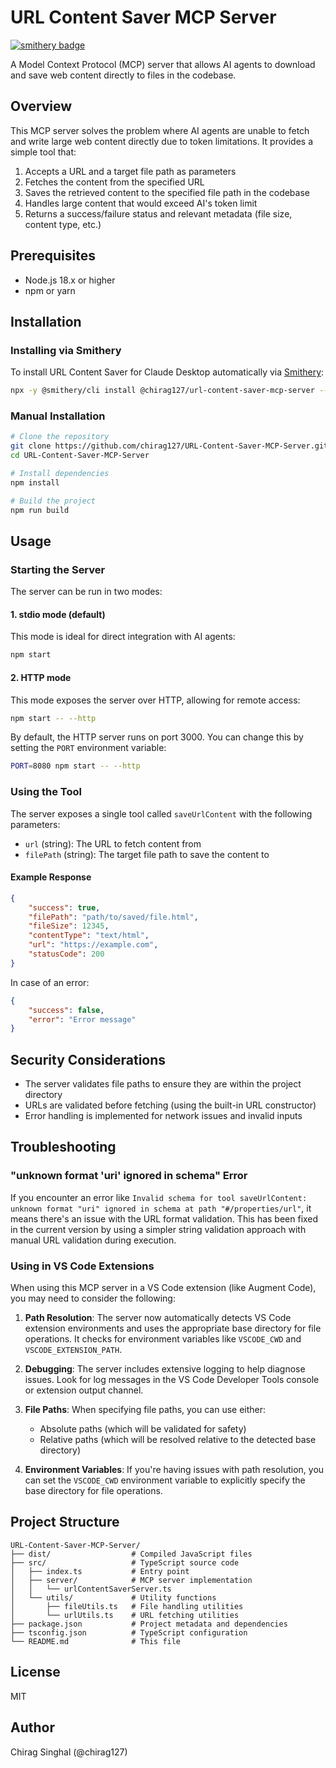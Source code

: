 # URL Content Saver MCP Server

[![smithery badge](https://smithery.ai/badge/@chirag127/url-content-saver-mcp-server)](https://smithery.ai/server/@chirag127/url-content-saver-mcp-server)

A Model Context Protocol (MCP) server that allows AI agents to download and save web content directly to files in the codebase.

## Overview

This MCP server solves the problem where AI agents are unable to fetch and write large web content directly due to token limitations. It provides a simple tool that:

1. Accepts a URL and a target file path as parameters
2. Fetches the content from the specified URL
3. Saves the retrieved content to the specified file path in the codebase
4. Handles large content that would exceed AI's token limit
5. Returns a success/failure status and relevant metadata (file size, content type, etc.)

## Prerequisites

-   Node.js 18.x or higher
-   npm or yarn

## Installation

### Installing via Smithery

To install URL Content Saver for Claude Desktop automatically via [Smithery](https://smithery.ai/server/@chirag127/url-content-saver-mcp-server):

```bash
npx -y @smithery/cli install @chirag127/url-content-saver-mcp-server --client claude
```

### Manual Installation

```bash
# Clone the repository
git clone https://github.com/chirag127/URL-Content-Saver-MCP-Server.git
cd URL-Content-Saver-MCP-Server

# Install dependencies
npm install

# Build the project
npm run build
```

## Usage

### Starting the Server

The server can be run in two modes:

#### 1. stdio mode (default)

This mode is ideal for direct integration with AI agents:

```bash
npm start
```

#### 2. HTTP mode

This mode exposes the server over HTTP, allowing for remote access:

```bash
npm start -- --http
```

By default, the HTTP server runs on port 3000. You can change this by setting the `PORT` environment variable:

```bash
PORT=8080 npm start -- --http
```

### Using the Tool

The server exposes a single tool called `saveUrlContent` with the following parameters:

-   `url` (string): The URL to fetch content from
-   `filePath` (string): The target file path to save the content to

#### Example Response

```json
{
    "success": true,
    "filePath": "path/to/saved/file.html",
    "fileSize": 12345,
    "contentType": "text/html",
    "url": "https://example.com",
    "statusCode": 200
}
```

In case of an error:

```json
{
    "success": false,
    "error": "Error message"
}
```

## Security Considerations

-   The server validates file paths to ensure they are within the project directory
-   URLs are validated before fetching (using the built-in URL constructor)
-   Error handling is implemented for network issues and invalid inputs

## Troubleshooting

### "unknown format 'uri' ignored in schema" Error

If you encounter an error like `Invalid schema for tool saveUrlContent: unknown format "uri" ignored in schema at path "#/properties/url"`, it means there's an issue with the URL format validation. This has been fixed in the current version by using a simpler string validation approach with manual URL validation during execution.

### Using in VS Code Extensions

When using this MCP server in a VS Code extension (like Augment Code), you may need to consider the following:

1. **Path Resolution**: The server now automatically detects VS Code extension environments and uses the appropriate base directory for file operations. It checks for environment variables like `VSCODE_CWD` and `VSCODE_EXTENSION_PATH`.

2. **Debugging**: The server includes extensive logging to help diagnose issues. Look for log messages in the VS Code Developer Tools console or extension output channel.

3. **File Paths**: When specifying file paths, you can use either:

    - Absolute paths (which will be validated for safety)
    - Relative paths (which will be resolved relative to the detected base directory)

4. **Environment Variables**: If you're having issues with path resolution, you can set the `VSCODE_CWD` environment variable to explicitly specify the base directory for file operations.

## Project Structure

```
URL-Content-Saver-MCP-Server/
├── dist/                  # Compiled JavaScript files
├── src/                   # TypeScript source code
│   ├── index.ts           # Entry point
│   ├── server/            # MCP server implementation
│   │   └── urlContentSaverServer.ts
│   └── utils/             # Utility functions
│       ├── fileUtils.ts   # File handling utilities
│       └── urlUtils.ts    # URL fetching utilities
├── package.json           # Project metadata and dependencies
├── tsconfig.json          # TypeScript configuration
└── README.md              # This file
```

## License

MIT

## Author

Chirag Singhal (@chirag127)
